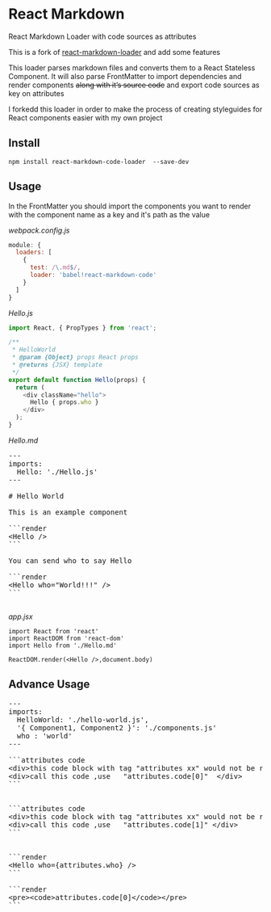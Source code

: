 React Markdown 
==================

React Markdown Loader with code sources as attributes

This is a fork of [react-markdown-loader](https://github.com/javiercf/react-markdown-loader) and add some features

This loader parses markdown files and converts them to a React Stateless Component.
It will also parse FrontMatter to import dependencies and render components
~~along with it’s source code~~ and  export code sources as key on attributes


I forkedd this loader in order to make the process of creating styleguides for
React components easier with my own project

## Install

```
npm install react-markdown-code-loader  --save-dev
```


## Usage

In the FrontMatter you should import the components you want to render
with the component name as a key and it's path as the value


*webpack.config.js*
```js
module: {
  loaders: [
    {
      test: /\.md$/,
      loader: 'babel!react-markdown-code'
    }
  ]
}
```


*Hello.js*
```js
import React, { PropTypes } from 'react';

/**
 * HelloWorld
 * @param {Object} props React props
 * @returns {JSX} template
 */
export default function Hello(props) {
  return (
    <div className="hello">
      Hello { props.who }
    </div>
  );
}
```


*Hello.md*

<pre>
---
imports:
  Hello: './Hello.js'
---

# Hello World

This is an example component

```render
&lt;Hello /&gt;
```

You can send who to say Hello

```render
&lt;Hello who="World!!!" /&gt;
```

</pre>


*app.jsx*
``` 
import React from 'react'
import ReactDOM from 'react-dom'
import Hello from './Hello.md'

ReactDOM.render(<Hello />,document.body)

```

## Advance Usage

<pre>
---
imports:
  HelloWorld: './hello-world.js',
  '{ Component1, Component2 }': './components.js'
  who : 'world' 
---

```attributes code
&lt;div&gtthis code block with tag "attributes xx" would not be rendered in the markdown/component,it would be set in the attributes &lt;/div&gt
&lt;div&gtcall this code ,use   "attributes.code[0]"  &lt;/div&gt
```


```attributes code
&lt;div&gtthis code block with tag "attributes xx" would not be rendered in the markdown/component,it would be set in the attributes &lt;/div&gt
&lt;div&gtcall this code ,use   "attributes.code[1]" &lt;/div&gt
```


```render
&lt;Hello who={attributes.who} /&gt
```

```render
&lt;pre&gt&lt;code&gtattributes.code[0]&lt;/code&gt&lt;/pre&gt
```

</pre>

